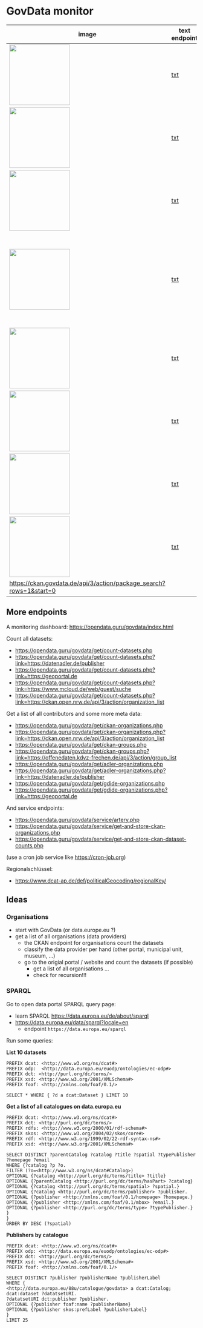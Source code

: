 # GovData monitor

| image | text endpoint | svg endpoint | data source | description |
|-------|---------------|--------------|-------------|-------------|
| <img src="https://opendata.guru/govdata/get/govdata-startpage.svg" style="height:10rem"> | [txt](https://opendata.guru/govdata/get/govdata-startpage.php) | [svg](https://opendata.guru/govdata/get/govdata-startpage.svg) | [govdata.de](https://www.govdata.de/) | Info box on start page
| <img src="https://opendata.guru/govdata/get/govdata-datapage.svg" style="height:10rem"> | [txt](https://opendata.guru/govdata/get/govdata-datapage.php) | [svg](https://opendata.guru/govdata/get/govdata-datapage.svg) | [govdata.de/web/guest/daten](https://www.govdata.de/web/guest/daten) | Data counter on data page
| <img src="https://opendata.guru/govdata/get/govdata-sparql-countdatasets.svg" style="height:10rem"> | [txt](https://opendata.guru/govdata/get/govdata-sparql-countdatasets.php) | [svg](https://opendata.guru/govdata/get/govdata-sparql-countdatasets.svg) | [govdata.de/web/guest/sparql-assistent](https://www.govdata.de/web/guest/sparql-assistent) | Result of the SPARQL query ```SELECT (COUNT(?dataset) AS ?datasets) WHERE { ?dataset a dcat:Dataset . }```
| <img src="https://opendata.guru/govdata/get/govdata-sparql-countdistributiondatasets.svg" style="height:10rem"> | [txt](https://opendata.guru/govdata/get/govdata-sparql-countdistributiondatasets.php) | [svg](https://opendata.guru/govdata/get/govdata-sparql-countdistributiondatasets.svg) | [govdata.de/web/guest/sparql-assistent](https://www.govdata.de/web/guest/sparql-assistent) | Result of the SPARQL query ```SELECT ?datasets ?distributions (?distributions / ?datasets AS ?averageDistributionsPerDataset) WHERE {{ SELECT (COUNT(?dataset) AS ?datasets) (SUM(?distributionsPerDataset) AS ?distributions) WHERE {{ SELECT ?dataset (COUNT(?distribution) AS ?distributionsPerDataset) WHERE { ?dataset a dcat:Dataset . ?dataset dcat:distribution ?distribution . } GROUP BY ?dataset }}}} LIMIT 100```
| <img src="https://opendata.guru/govdata/get/govdata-ckan.svg" style="height:10rem"> | [txt](https://opendata.guru/govdata/get/govdata-ckan.php) | [svg](https://opendata.guru/govdata/get/govdata-ckan.svg) | [ckan.govdata.de/api/3/action/package_list](https://ckan.govdata.de/api/3/action/package_list) | Length of the dataset list on CKAN endpoint
| <img src="https://opendata.guru/govdata/get/govdata-dcatapde.svg" style="height:10rem"> | [txt](https://opendata.guru/govdata/get/govdata-dcatapde.php) | [svg](https://opendata.guru/govdata/get/govdata-dcatapde.svg) | [ckan.govdata.de/catalog.rdf](https://ckan.govdata.de/catalog.rdf) | Total items count of pagination info in DCAT-AP.de endpoint and data counter on this page: https://ckan.govdata.de/dataset/
| <img src="https://opendata.guru/govdata/get/eudata-datapage.svg" style="height:10rem"> | [txt](https://opendata.guru/govdata/get/eudata-datapage.php) | [svg](https://opendata.guru/govdata/get/eudata-datapage.svg) | [data.europa.eu/data/datasets?catalog=govdata](https://data.europa.eu/data/datasets?catalog=govdata) | Data counter for GovData on EU data portal
| <img src="https://opendata.guru/govdata/get/eudata-statistics.svg" style="height:10rem"> | [txt](https://opendata.guru/govdata/get/eudata-statistics.php) | [svg](https://opendata.guru/govdata/get/eudata-statistics.svg) | [data.europa.eu/catalogue-statistics/CurrentState](https://data.europa.eu/catalogue-statistics/CurrentState) | Data counter for GovData on the EU data portal statistic page (updated monthly)
| https://ckan.govdata.de/api/3/action/package_search?rows=1&start=0 |

## More endpoints

A monitoring dashboard:
https://opendata.guru/govdata/index.html

Count all datasets:

- https://opendata.guru/govdata/get/count-datasets.php
- https://opendata.guru/govdata/get/count-datasets.php?link=https://datenadler.de/publisher
- https://opendata.guru/govdata/get/count-datasets.php?link=https://geoportal.de
- https://opendata.guru/govdata/get/count-datasets.php?link=https://www.mcloud.de/web/guest/suche
- https://opendata.guru/govdata/get/count-datasets.php?link=https://ckan.open.nrw.de/api/3/action/organization_list

Get a list of all contributors and some more meta data:

- https://opendata.guru/govdata/get/ckan-organizations.php
- https://opendata.guru/govdata/get/ckan-organizations.php?link=https://ckan.open.nrw.de/api/3/action/organization_list
- https://opendata.guru/govdata/get/ckan-groups.php
- https://opendata.guru/govdata/get/ckan-groups.php?link=https://offenedaten.kdvz-frechen.de/api/3/action/group_list
- https://opendata.guru/govdata/get/adler-organizations.php
- https://opendata.guru/govdata/get/adler-organizations.php?link=https://datenadler.de/publisher
- https://opendata.guru/govdata/get/gdide-organizations.php
- https://opendata.guru/govdata/get/gdide-organizations.php?link=https://geoportal.de

And service endpoints:

- https://opendata.guru/govdata/service/artery.php
- https://opendata.guru/govdata/service/get-and-store-ckan-organizations.php
- https://opendata.guru/govdata/service/get-and-store-ckan-dataset-counts.php

(use a cron job service like https://cron-job.org)

Regionalschlüssel:

- https://www.dcat-ap.de/def/politicalGeocoding/regionalKey/

## Ideas

### Organisations

- start with GovData (or data.europe.eu ?)
- get a list of all organisations (data providers)
  - the CKAN endpoint for organisations count the datasets
  - classify the data provider per hand (other portal, municipal unit, museum, ...)
  - go to the origial portal / website and count the datasets (if possible)
    - get a list of all organisations ...
    - check for recursion!!!

### SPARQL

Go to open data portal SPARQL query page:

- learn SPARQL https://data.europa.eu/de/about/sparql
- https://data.europa.eu/data/sparql?locale=en
  - endpoint ```https://data.europa.eu/sparql```

Run some queries:

**List 10 datasets**

```
PREFIX dcat: <http://www.w3.org/ns/dcat#>
PREFIX odp:  <http://data.europa.eu/euodp/ontologies/ec-odp#>
PREFIX dct: <http://purl.org/dc/terms/>
PREFIX xsd: <http://www.w3.org/2001/XMLSchema#>
PREFIX foaf: <http://xmlns.com/foaf/0.1/>

SELECT * WHERE { ?d a dcat:Dataset } LIMIT 10
```

**Get a list of all catalogues on data.europa.eu**

```
PREFIX dcat: <http://www.w3.org/ns/dcat#>
PREFIX dct: <http://purl.org/dc/terms/>
PREFIX rdfs: <http://www.w3.org/2000/01/rdf-schema#>
PREFIX skos: <http://www.w3.org/2004/02/skos/core#>
PREFIX rdf: <http://www.w3.org/1999/02/22-rdf-syntax-ns#>
PREFIX xsd: <http://www.w3.org/2001/XMLSchema#>

SELECT DISTINCT ?parentCatalog ?catalog ?title ?spatial ?typePublisher ?homepage ?email
WHERE {?catalog ?p ?o.
FILTER (?o=<http://www.w3.org/ns/dcat#Catalog>)
OPTIONAL {?catalog <http://purl.org/dc/terms/title> ?title}
OPTIONAL {?parentCatalog <http://purl.org/dc/terms/hasPart> ?catalog}
OPTIONAL {?catalog <http://purl.org/dc/terms/spatial> ?spatial.}
OPTIONAL {?catalog <http://purl.org/dc/terms/publisher> ?publisher.
OPTIONAL {?publisher <http://xmlns.com/foaf/0.1/homepage> ?homepage.}
OPTIONAL {?publisher <http://xmlns.com/foaf/0.1/mbox> ?email.}
OPTIONAL {?publisher <http://purl.org/dc/terms/type> ?typePublisher.}
}
}
ORDER BY DESC (?spatial)
```

**Publishers by catalogue**

```
PREFIX dcat: <http://www.w3.org/ns/dcat#>
PREFIX odp: <http://data.europa.eu/euodp/ontologies/ec-odp#>
PREFIX dct: <http://purl.org/dc/terms/>
PREFIX xsd: <http://www.w3.org/2001/XMLSchema#>
PREFIX foaf: <http://xmlns.com/foaf/0.1/>

SELECT DISTINCT ?publisher ?publisherName ?publisherLabel
WHERE {
<http://data.europa.eu/88u/catalogue/govdata> a dcat:Catalog;
dcat:dataset ?datatsetURI.
?datatsetURI dct:publisher ?publisher.
OPTIONAL {?publisher foaf:name ?publisherName}
OPTIONAL {?publisher skos:prefLabel ?publisherLabel}
}
LIMIT 25
```
